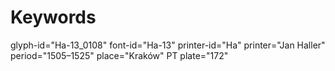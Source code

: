 # Keywords
glyph-id="Ha-13_0108"
font-id="Ha-13"
printer-id="Ha"
printer="Jan Haller"
period="1505–1525"
place="Kraków"
PT plate="172"
